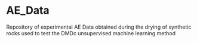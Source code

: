 # AE_Data
Repository of experimental AE Data obtained during the drying of synthetic rocks used to test the DMDc unsupervised machine learning method
